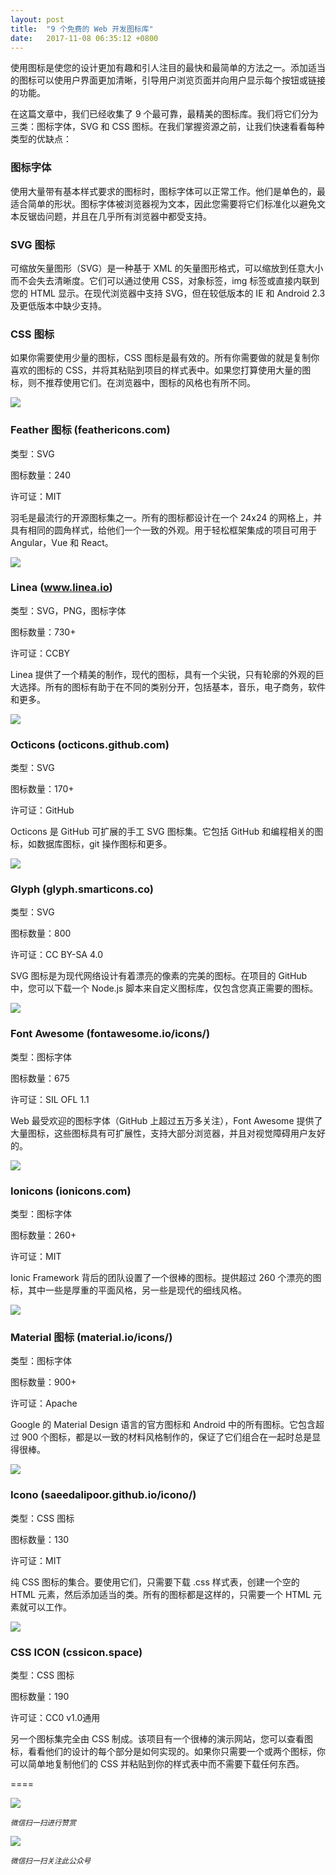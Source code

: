 ```yaml
---
layout: post
title:  "9 个免费的 Web 开发图标库"
date:   2017-11-08 06:35:12 +0800
---
```


使用图标是使您的设计更加有趣和引人注目的最快和最简单的方法之一。添加适当的图标可以使用户界面更加清晰，引导用户浏览页面并向用户显示每个按钮或链接的功能。

在这篇文章中，我们已经收集了 9 个最可靠，最精美的图标库。我们将它们分为三类：图标字体，SVG 和 CSS 图标。在我们掌握资源之前，让我们快速看看每种类型的优缺点：

### 图标字体

使用大量带有基本样式要求的图标时，图标字体可以正常工作。他们是单色的，最适合简单的形状。图标字体被浏览器视为文本，因此您需要将它们标准化以避免文本反锯齿问题，并且在几乎所有浏览器中都受支持。

### SVG 图标

可缩放矢量图形（SVG）是一种基于 XML 的矢量图形格式，可以缩放到任意大小而不会失去清晰度。它们可以通过使用 CSS，对象标签，img 标签或直接内联到您的 HTML 显示。在现代浏览器中支持 SVG，但在较低版本的 IE 和 Android 2.3 及更低版本中缺少支持。

### CSS 图标

如果你需要使用少量的图标，CSS 图标是最有效的。所有你需要做的就是复制你喜欢的图标的 CSS，并将其粘贴到项目的样式表中。如果您打算使用大量的图标，则不推荐使用它们。在浏览器中，图标的风格也有所不同。

![](https://img1.tuicool.com/ABZzE3B.png!web)

### Feather 图标 (feathericons.com)

类型：SVG

图标数量：240

许可证：MIT

羽毛是最流行的开源图标集之一。所有的图标都设计在一个 24x24 的网格上，并具有相同的圆角样式，给他们一个一致的外观。用于轻松框架集成的项目可用于 Angular，Vue 和 React。

![](https://img1.tuicool.com/neaQbiu.png!web)

### Linea (www.linea.io)

类型：SVG，PNG，图标字体

图标数量：730+

许可证：CCBY

Linea 提供了一个精美的制作，现代的图标，具有一个尖锐，只有轮廓的外观的巨大选择。所有的图标有助于在不同的类别分开，包括基本，音乐，电子商务，软件和更多。

![](https://img0.tuicool.com/qeAfYru.png!web)

### Octicons (octicons.github.com)

类型：SVG

图标数量：170+

许可证：GitHub

Octicons 是 GitHub 可扩展的手工 SVG 图标集。它包括 GitHub 和编程相关的图标，如数据库图标，git 操作图标和更多。

![](https://img0.tuicool.com/6fyQbaj.png!web)

### Glyph (glyph.smarticons.co)

类型：SVG

图标数量：800

许可证：CC BY-SA 4.0

SVG 图标是为现代网络设计有着漂亮的像素的完美的图标。在项目的 GitHub 中，您可以下载一个 Node.js 脚本来自定义图标库，仅包含您真正需要的图标。

![](https://img1.tuicool.com/I3aiArV.png!web)

### Font Awesome (fontawesome.io/icons/)

类型：图标字体

图标数量：675

许可证：SIL OFL 1.1

Web 最受欢迎的图标字体（GitHub 上超过五万多关注），Font Awesome 提供了大量图标，这些图标具有可扩展性，支持大部分浏览器，并且对视觉障碍用户友好的。

![](https://img0.tuicool.com/v2yyauM.png!web)

### Ionicons (ionicons.com)

类型：图标字体

图标数量：260+

许可证：MIT

Ionic Framework 背后的团队设置了一个很棒的图标。提供超过 260 个漂亮的图标，其中一些是厚重的平面风格，另一些是现代的细线风格。

![](https://img0.tuicool.com/Yfieqqv.png!web)

### Material 图标 (material.io/icons/)

类型：图标字体

图标数量：900+

许可证：Apache

Google 的 Material Design 语言的官方图标和 Android 中的所有图标。它包含超过 900 个图标，都是以一致的材料风格制作的，保证了它们组合在一起时总是显得很棒。

![](https://img1.tuicool.com/auaaqe3.png!web)

### Icono (saeedalipoor.github.io/icono/)

类型：CSS 图标

图标数量：130

许可证：MIT

纯 CSS 图标的集合。要使用它们，只需要下载 .css 样式表，创建一个空的 HTML 元素，然后添加适当的类。所有的图标都是这样的，只需要一个 HTML 元素就可以工作。

![](https://img2.tuicool.com/uiy2yu2.png!web)

### CSS ICON (cssicon.space)

类型：CSS 图标

图标数量：190

许可证：CC0 v1.0通用

另一个图标集完全由 CSS 制成。该项目有一个很棒的演示网站，您可以查看图标，看看他们的设计的每个部分是如何实现的。如果你只需要一个或两个图标，你可以简单地复制他们的 CSS 并粘贴到你的样式表中而不需要下载任何东西。

====

![](http://pic.zinaer.com/201710/zanshang.jpg)

<small>*微信扫一扫进行赞赏*</small>

![](http://pic.zinaer.com/201710/zinaer_wx.jpg)

<small>*微信扫一扫关注此公众号*</small>
